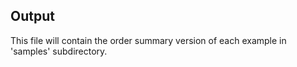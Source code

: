 ## Output
This file will contain the order summary version of each example in 'samples' subdirectory.